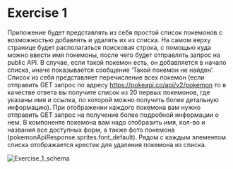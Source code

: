 # Exercise 1

Приложение будет представлять из себя простой список покемонов с возможностью добавлять и удалять их из списка. На самом верху странице будет располагаться поисковая строка, с помощью куда можно ввести имя покемоны, после чего будет отправлять запрос на public API.
В случае, если такой покемон есть, он добавляется в начало списка, иначе показывается сообщение ‘Такой покемон не найден’.
Список из себя представляет перечисление всех покемон (если отправить GET запрос по адресу <https://pokeapi.co/api/v2/pokemon> то в качестве ответа вы получите список из 20 первых покемонов, где указаны имя и ссылка, по которой можно получить более детальную информацию).
При отображении каждого покемона вам нужно отправить GET запрос на получение более подробной информации о нем. В компоненте покемона вам надо отобразить имя, кол-во и названия все доступных форм, а также фото покемона (pokemonApiResponse.sprites.font_default).
Рядом с каждым элементом списка отображается крестик для удаления покемона из списка.

![Exercise_1_schema](https://user-images.githubusercontent.com/48245816/171485125-5a28d25a-5caf-4cc5-84c5-f90b4000b9f0.png)
